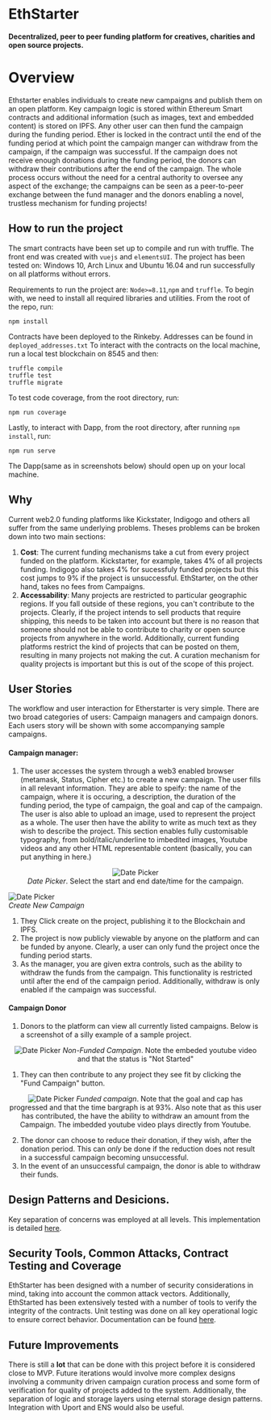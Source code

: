 # EthStarter
**Decentralized, peer to peer funding platform for creatives, charities and open source projects.**

# Overview
Ethstarter enables individuals to create new campaigns and publish them on an open platform. Key campaign logic is stored within Ethereum Smart contracts and additional information (such as images, text and embedded content) is stored on IPFS. Any other user can then fund the campaign during the funding period. Ether is locked in the contract until the end of the funding period at which point the campaign manger can withdraw from the campaign, if the campaign was successful. If the campaign does not receive enough donations during the funding period, the donors can withdraw their contributions after the end of the campaign. The whole process occurs without the need for a central authority to oversee any aspect of the exchange; the campaigns can be seen as a peer-to-peer exchange between the fund manager and the donors enabling a novel, trustless mechanism for funding projects!

## How to run the project
The smart contracts have been set up to compile and run with truffle. The front end was created with `vuejs` and `elementsUI`. The project has been tested on: Windows 10, Arch Linux and Ubuntu 16.04 and run successfully on all platforms without errors. 

Requirements to run the project are: `Node>=8.11`,`npm` and `truffle`. To begin with, we need to install all required libraries and utilities. From the root of the repo, run:

    npm install

Contracts have been deployed to the Rinkeby. Addresses can be found in `deployed_addresses.txt` To interact with the contracts on the local machine, run a local test blockchain on 8545 and then:
  
    truffle compile
    truffle test
    truffle migrate

To test code coverage, from the root directory, run:
    
    npm run coverage

Lastly, to interact with Dapp, from the root directory, after running `npm install`, run:
      
    npm run serve

The Dapp(same as in screenshots below) should open up on your local machine.

## Why
Current web2.0 funding platforms like Kickstater, Indigogo and others all suffer from the same underlying problems. Theses problems can be broken down into two main sections:

1. **Cost**: The current funding mechanisms take a cut from every project funded on the platform. Kickstarter, for example, takes 4% of all projects funding. Indigogo also takes 4% for sucessfuly funded projects but this cost jumps to 9% if the project is unsuccessful. EthStarter, on the other hand, takes no fees from Campaigns.
2. **Accessability**: Many projects are restricted to particular geographic regions. If you fall outside of these regions, you can't contribute to the projects. Clearly, if the project intends to sell products that require shipping, this needs to be taken into account but there is no reason that someone should not be able to contribute to charity or open source projects from anywhere in the world. Additionally, current funding platforms restrict the kind of projects that can be posted on them, resulting in many projects not making the cut. A curation mechanism for quality projects is important but this is out of the scope of this project.


## User Stories
The workflow and user interaction for Etherstarter is very simple. There are two broad categories of users: Campaign managers and campaign donors. Each users story will be shown with some accompanying sample campaigns.

#### Campaign manager:

1. The user accesses the system through a web3 enabled browser (metamask, Status, Cipher etc.) to create a new campaign. The user fills in all relevant information. They are able to speify: the name of the campaign, where it is occuring, a description, the duration of the funding period, the type of campaign, the goal and cap of the campaign. The user is also able to upload an image, used to represent the project as a whole. The user then have the ability to write as much text as they wish to describe the project. This section enables fully customisable typography, from bold/italic/underline to imbedited images, Youtube videos and any other HTML representable content (basically, you can put anything in here.)
<p align="center">  
  <img
   src="https://github.com/SoIidarity/EthStarter/blob/master/img/DatePicker.png?raw=true" alt="Date Picker"/>
  <br>
  <i>Date Picker</i>. Select the start and end date/time for the campaign.
</p>
<p>
  <img src="https://github.com/SoIidarity/EthStarter/blob/master/img/CreateCampaignCats.png?raw=true" alt="Date Picker"/>
  <br>
  <i>Create New Campaign</i>
  
</p>

1. They Click create on the project, publishing it to the Blockchain and IPFS.
2. The project is now publicly viewable by anyone on the platform and can be funded by anyone. Clearly, a user can only fund the project once the funding period starts.
3. As the manager, you are given extra controls, such as the ability to withdraw the funds from the campaign. This functionality is restricted until after the end of the campaign period. Additionally, withdraw is only enabled if the campaign was successful.

#### Campaign Donor

1. Donors to the platform can view all currently listed campaigns. Below is a screenshot of a silly example of a sample project.
<p align="center">
  <img src="https://github.com/SoIidarity/EthStarter/blob/master/img/buffHourse.png?raw=true" alt="Date Picker"/>
  <i>Non-Funded Campaign</i>. Note the embeded youtube video and that the status is "Not Started"
  <br>
</p>

1. They can then contribute to any project they see fit by clicking the "Fund Campaign" button.
  <p align="center">
  <img src="https://github.com/SoIidarity/EthStarter/blob/master/img/buffHourseFunded.png?raw=true" alt="Date Picker"/>
  <i>Funded campaign</i>. Note that the goal and cap has progressed and that the time bargraph is at 93%. Also note that as this user has contributed, the have the ability to withdraw an amount from the Campaign. The imbedded youtube video plays directly from Youtube.
  <br>
</p>

2. The donor can choose to reduce their donation, if they wish, after the donation period. This can *only* be done if the reduction does not result in a successful campaign becoming unsuccessful.
3. In the event of an unsuccessful campaign, the donor is able to withdraw their funds.

## Design Patterns and Desicions. 
Key separation of concerns was employed at all levels. This implementation is detailed [here](https://github.com/SoIidarity/EthStarter/blob/master/design_pattern_desicions.md).


## Security Tools, Common Attacks, Contract Testing and Coverage
EthStarter has been designed with a number of security considerations in mind, taking into account the common attack vectors. Additionally, EthStarted has been extensively tested with a number of tools to verify the integrity of the contracts. Unit testing was done on all key operational logic to ensure correct behavior. Documentation can be found [here](https://github.com/SoIidarity/EthStarter/blob/master/avoiding_common_attacks.md).

## Future Improvements
There is still a **lot** that can be done with this project before it is considered close to MVP. Future iterations would involve more complex designs involving a community driven campaign curation process and some form of verification for quality of projects added to the system. Additionally, the separation of logic and storage layers using eternal storage design patterns. Integration with Uport and ENS would also be useful.
